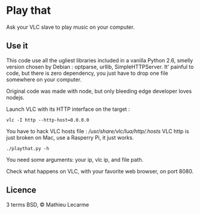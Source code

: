 Play that
=========

Ask your VLC slave to play music on your computer.

Use it
------

This code use all the ugliest libraries included in a vanilla Python 2.6, smelly version chosen by Debian :
optparse, urllib, SimpleHTTPServer.
It' painful to code, but there is zero dependency, you just have to drop one file somewhere on your computer.

Original code was made with node, but only bleeding edge developer loves nodejs.

Launch VLC with its HTTP interface on the target :

    vlc -I http --http-host=0.0.0.0

You have to hack VLC hosts file : _/usr/share/vlc/lua/http/.hosts_
VLC http is just broken on Mac, use a Rasperry Pi, it just works.

    ./playthat.py -h

You need some arguments: your ip, vlc ip, and file path.

Check what happens on VLC, with your favorite web browser, on port 8080.


Licence
-------

3 terms BSD, © Mathieu Lecarme
